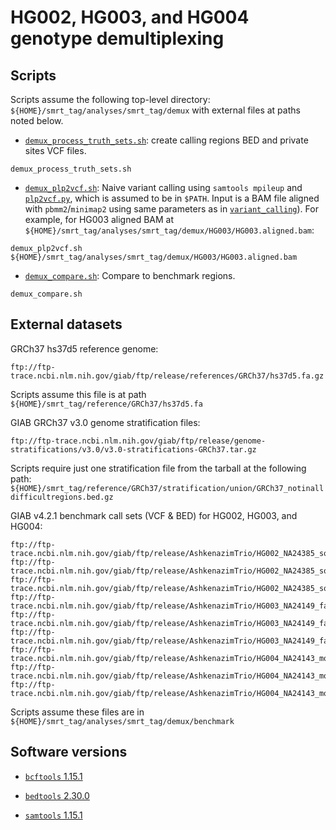 # HG002, HG003, and HG004 genotype demultiplexing

## Scripts
Scripts assume the following top-level directory: `${HOME}/smrt_tag/analyses/smrt_tag/demux` with external files at paths noted below.

* [`demux_process_truth_sets.sh`](./demux_process_truth_sets.sh): create calling regions BED and private sites VCF files.

```
demux_process_truth_sets.sh
```

* [`demux_plp2vcf.sh`](./demux_process_truth_sets.sh): Naive variant calling using `samtools mpileup` and [`plp2vcf.py`](./plp2vcf.py), which is assumed to be in `$PATH`. Input is a BAM file aligned with `pbmm2`/`minimap2` using same parameters as in [`variant_calling`](../variant_calling)). For example, for HG003 aligned BAM at `${HOME}/smrt_tag/analyses/smrt_tag/demux/HG003/HG003.aligned.bam`:

```
demux_plp2vcf.sh ${HOME}/smrt_tag/analyses/smrt_tag/demux/HG003/HG003.aligned.bam
```

* [`demux_compare.sh`](./demux_compare.sh): Compare to benchmark regions.

```
demux_compare.sh
```

## External datasets
GRCh37 hs37d5 reference genome:
```
ftp://ftp-trace.ncbi.nlm.nih.gov/giab/ftp/release/references/GRCh37/hs37d5.fa.gz
```
Scripts assume this file is at path `${HOME}/smrt_tag/reference/GRCh37/hs37d5.fa`

GIAB GRCh37 v3.0 genome stratification files:
```
ftp://ftp-trace.ncbi.nlm.nih.gov/giab/ftp/release/genome-stratifications/v3.0/v3.0-stratifications-GRCh37.tar.gz
```
Scripts require just one stratification file from the tarball at the following path:
`${HOME}/smrt_tag/reference/GRCh37/stratification/union/GRCh37_notinalldifficultregions.bed.gz`

GIAB v4.2.1 benchmark call sets (VCF & BED) for HG002, HG003, and HG004:
```
ftp://ftp-trace.ncbi.nlm.nih.gov/giab/ftp/release/AshkenazimTrio/HG002_NA24385_son/NISTv4.2.1/GRCh37/HG002_GRCh37_1_22_v4.2.1_benchmark.vcf.gz
ftp://ftp-trace.ncbi.nlm.nih.gov/giab/ftp/release/AshkenazimTrio/HG002_NA24385_son/NISTv4.2.1/GRCh37/HG002_GRCh37_1_22_v4.2.1_benchmark.vcf.gz.tbi
ftp://ftp-trace.ncbi.nlm.nih.gov/giab/ftp/release/AshkenazimTrio/HG002_NA24385_son/NISTv4.2.1/GRCh37/HG002_GRCh37_1_22_v4.2.1_benchmark_noinconsistent.bed
ftp://ftp-trace.ncbi.nlm.nih.gov/giab/ftp/release/AshkenazimTrio/HG003_NA24149_father/NISTv4.2.1/GRCh37/HG003_GRCh37_1_22_v4.2.1_benchmark.vcf.gz
ftp://ftp-trace.ncbi.nlm.nih.gov/giab/ftp/release/AshkenazimTrio/HG003_NA24149_father/NISTv4.2.1/GRCh37/HG003_GRCh37_1_22_v4.2.1_benchmark.vcf.gz.tbi
ftp://ftp-trace.ncbi.nlm.nih.gov/giab/ftp/release/AshkenazimTrio/HG003_NA24149_father/NISTv4.2.1/GRCh37/HG003_GRCh37_1_22_v4.2.1_benchmark_noinconsistent.bed
ftp://ftp-trace.ncbi.nlm.nih.gov/giab/ftp/release/AshkenazimTrio/HG004_NA24143_mother/NISTv4.2.1/GRCh37/HG004_GRCh37_1_22_v4.2.1_benchmark.vcf.gz
ftp://ftp-trace.ncbi.nlm.nih.gov/giab/ftp/release/AshkenazimTrio/HG004_NA24143_mother/NISTv4.2.1/GRCh37/HG004_GRCh37_1_22_v4.2.1_benchmark.vcf.gz.tbi
ftp://ftp-trace.ncbi.nlm.nih.gov/giab/ftp/release/AshkenazimTrio/HG004_NA24143_mother/NISTv4.2.1/GRCh37/HG004_GRCh37_1_22_v4.2.1_benchmark_noinconsistent.bed
```
Scripts assume these files are in `${HOME}/smrt_tag/analyses/smrt_tag/demux/benchmark`

## Software versions
* [`bcftools` 1.15.1](https://github.com/samtools/bcftools/releases/tag/1.15.1)

* [`bedtools` 2.30.0](https://github.com/arq5x/bedtools2/releases/tag/v2.30.0)

* [`samtools` 1.15.1](https://github.com/samtools/samtools/releases/tag/1.15.1)
